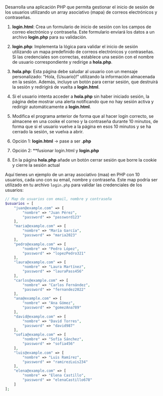Desarrolla una aplicación PHP que permita gestionar el inicio de sesión de los usuarios utilizando un array asociativo (mapa) de correos electrónicos y contraseñas.

1. **login.html**: Crea un formulario de inicio de sesión con los campos de correo electrónico y contraseña. Este formulario enviará los datos a un archivo **login.php** para su validación.
  
2. **login.php**: Implementa la lógica para validar el inicio de sesión utilizando un mapa predefinido de correos electrónicos y contraseñas. Si las credenciales son correctas, establece una sesión con el nombre de usuario correspondiente y redirige a **hola.php**.

3. **hola.php**: Esta página debe saludar al usuario con un mensaje personalizado: "Hola, {Usuario}!" utilizando la información almacenada en la sesión. Además, incluye un botón para cerrar sesión, que destruirá la sesión y redirigirá de vuelta a **login.html**.

4. Si el usuario intenta acceder a **hola.php** sin haber iniciado sesión, la página debe mostrar una alerta notificando que no hay sesión activa y redirigir automáticamente a **login.html**.

5. Modifica el programa anterior de forma que al hacer login correcto, se almacene en una cooke el correo y la contraseña durante 10 minutos, de forma que si el usuario vuelve a la página en esos 10 minutos y se ha cerrado la sesión, se vuelva a abrir.
  1. Opción 1: **login.html** -> pase a ser **.php**
  2. Opción 2: **fusionar login.html y **login.php**

6. En la página **hola.php** añade un botón cerrar sesión que borre la cookie y cierre la sesión actual

Aquí tienes un ejemplo de un array asociativo (maa) en PHP con 10 usuarios, cada uno con su email, nombre y contraseña. Este map podría ser utilizado en tu archivo `login.php` para validar las credenciales de los usuarios:

```php
// Map de usuarios con email, nombre y contraseña
$usuarios = [
    "juan@example.com" => [
        "nombre" => "Juan Pérez",
        "password" => "password123"
    ],
    "maria@example.com" => [
        "nombre" => "María García",
        "password" => "maria2023"
    ],
    "pedro@example.com" => [
        "nombre" => "Pedro López",
        "password" => "lopezPedro321"
    ],
    "laura@example.com" => [
        "nombre" => "Laura Martínez",
        "password" => "lauraPass456"
    ],
    "carlos@example.com" => [
        "nombre" => "Carlos Fernández",
        "password" => "fernandez2022"
    ],
    "ana@example.com" => [
        "nombre" => "Ana Gómez",
        "password" => "gomezAna789"
    ],
    "david@example.com" => [
        "nombre" => "David Torres",
        "password" => "david987"
    ],
    "sofia@example.com" => [
        "nombre" => "Sofía Sánchez",
        "password" => "sofia456"
    ],
    "luis@example.com" => [
        "nombre" => "Luis Ramírez",
        "password" => "ramirezLuis234"
    ],
    "elena@example.com" => [
        "nombre" => "Elena Castillo",
        "password" => "elenaCastillo678"
    ]
];
```
